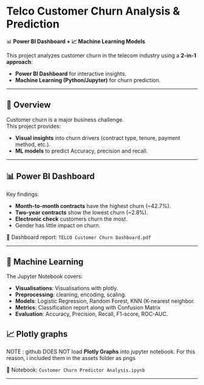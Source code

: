 # Telco Customer Churn Analysis & Prediction

📊 **Power BI Dashboard + 📈 Machine Learning Models**

This project analyzes customer churn in the telecom industry using a **2-in-1 approach**:
- **Power BI Dashboard** for interactive insights.
- **Machine Learning (Python/Jupyter)** for churn prediction.

---

## 🚀 Overview
Customer churn is a major business challenge.  
This project provides:
- **Visual insights** into churn drivers (contract type, tenure, payment method, etc.).
- **ML models** to predict Accuracy, precision and recall.

---

## 📊 Power BI Dashboard
Key findings:
- **Month-to-month contracts** have the highest churn (~42.7%).
- **Two-year contracts** show the lowest churn (~2.8%).
- **Electronic check** customers churn the most.
- Gender has little impact on churn.

📄 Dashboard report: `TELCO Customer Churn Dashboard.pdf`

---

## 🤖 Machine Learning
The Jupyter Notebook covers:
- **Visualisations**: Visualisations with plotly.
- **Preprocessing**: cleaning, encoding, scaling.
- **Models**: Logistic Regression, Random Forest, KNN (K-nearest neighbor.
- **Metrics**: Classification report along with Confusion Matrix
- **Evaluation**: Accuracy, Precision, Recall, F1-score, ROC-AUC.

## 📈 Plotly graphs
NOTE : github DOES NOT load **Plotly Graphs** into jupyter notebook. 
For this reason, i included them in the assets folder as pngs


📓 Notebook: `Customer Churn Predictor Analysis.ipynb`

---

